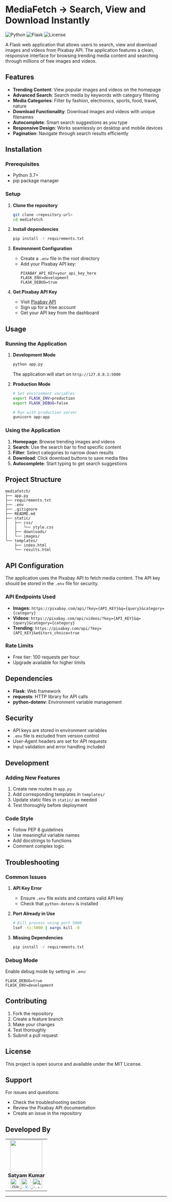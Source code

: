 # MediaFetch → Search, View and Download Instantly

![Python](https://img.shields.io/badge/Python-3.7%2B-blue)
![Flask](https://img.shields.io/badge/Flask-2.3.0-lightgrey)
![License](https://img.shields.io/badge/License-MIT-green)

A Flask web application that allows users to search, view and download images and videos from Pixabay API. The application features a clean, responsive interface for browsing trending media content and searching through millions of free images and videos.

## Features

- **Trending Content**: View popular images and videos on the homepage
- **Advanced Search**: Search media by keywords with category filtering
- **Media Categories**: Filter by fashion, electronics, sports, food, travel, nature
- **Download Functionality**: Download images and videos with unique filenames
- **Autocomplete**: Smart search suggestions as you type
- **Responsive Design**: Works seamlessly on desktop and mobile devices
- **Pagination**: Navigate through search results efficiently

## Installation

### Prerequisites

- Python 3.7+
- pip package manager

### Setup

1. **Clone the repository**
   ```bash
   git clone <repository-url>
   cd mediafetch
   ```

2. **Install dependencies**
   ```bash
   pip install -r requirements.txt
   ```

3. **Environment Configuration**
   - Create a `.env` file in the root directory
   - Add your Pixabay API key:
     ```
     PIXABAY_API_KEY=your_api_key_here
     FLASK_ENV=development
     FLASK_DEBUG=true
     ```

4. **Get Pixabay API Key**
   - Visit [Pixabay API](https://pixabay.com/api/docs/)
   - Sign up for a free account
   - Get your API key from the dashboard

## Usage

### Running the Application

1. **Development Mode**
   ```bash
   python app.py
   ```
   The application will start on `http://127.0.0.1:5000`

2. **Production Mode**
   ```bash
   # Set environment variables
   export FLASK_ENV=production
   export FLASK_DEBUG=false

   # Run with production server
   gunicorn app:app
   ```

### Using the Application

1. **Homepage**: Browse trending images and videos
2. **Search**: Use the search bar to find specific content
3. **Filter**: Select categories to narrow down results
4. **Download**: Click download buttons to save media files
5. **Autocomplete**: Start typing to get search suggestions

## Project Structure

```
mediafetch/
├── app.py                
├── requirements.txt       
├── .env                   
├── .gitignore            
├── README.md             
├── static/              
│   ├── css/
│   │   └── style.css
│   ├── downloads/        
│   └── images/           
└── templates/           
    ├── index.html        
    └── results.html    
```

## API Configuration

The application uses the Pixabay API to fetch media content. The API key should be stored in the `.env` file for security.

### API Endpoints Used

- **Images**: `https://pixabay.com/api/?key={API_KEY}&q={query}&category={category}`
- **Videos**: `https://pixabay.com/api/videos/?key={API_KEY}&q={query}&category={category}`
- **Trending**: `https://pixabay.com/api/?key={API_KEY}&editors_choice=true`

### Rate Limits

- Free tier: 100 requests per hour
- Upgrade available for higher limits

## Dependencies

- **Flask**: Web framework
- **requests**: HTTP library for API calls
- **python-dotenv**: Environment variable management

## Security

- API keys are stored in environment variables
- `.env` file is excluded from version control
- User-Agent headers are set for API requests
- Input validation and error handling included

## Development

### Adding New Features

1. Create new routes in `app.py`
2. Add corresponding templates in `templates/`
3. Update static files in `static/` as needed
4. Test thoroughly before deployment

### Code Style

- Follow PEP 8 guidelines
- Use meaningful variable names
- Add docstrings to functions
- Comment complex logic

## Troubleshooting

### Common Issues

1. **API Key Error**
   - Ensure `.env` file exists and contains valid API key
   - Check that `python-dotenv` is installed

2. **Port Already in Use**
   ```bash
   # Kill process using port 5000
   lsof -ti:5000 | xargs kill -9
   ```

3. **Missing Dependencies**
   ```bash
   pip install -r requirements.txt
   ```

### Debug Mode

Enable debug mode by setting in `.env`:
```
FLASK_DEBUG=true
FLASK_ENV=development
```

## Contributing

1. Fork the repository
2. Create a feature branch
3. Make your changes
4. Test thoroughly
5. Submit a pull request

## License

This project is open source and available under the MIT License.

## Support

For issues and questions:
- Check the troubleshooting section
- Review the Pixabay API documentation
- Create an issue in the repository

## Developed By
<table align="center">
 <tr>
    <td align="center">
      <img src="https://github.com/Satyaamp.png" width="100"><br>
      <strong>Satyam Kumar</strong><br>
      <a href="https://github.com/Satyaamp" title="GitHub">
        <img src="https://cdn.jsdelivr.net/gh/simple-icons/simple-icons/icons/github.svg" width="30" alt="GitHub"/>
      </a>
      <a href="https://x.com/whosatyamkr" title="X">
        <img src="https://cdn.jsdelivr.net/gh/simple-icons/simple-icons/icons/x.svg" width="30" style="color:#1DA1F2" alt="X"/>
      </a>
      <a href="https://www.linkedin.com/in/satyaamp/" title="LinkedIn">
        <img src="https://upload.wikimedia.org/wikipedia/commons/c/ca/LinkedIn_logo_initials.png" width="30" alt="LinkedIn"/>
      </a>
    </td>
</tr>
</table>




---

